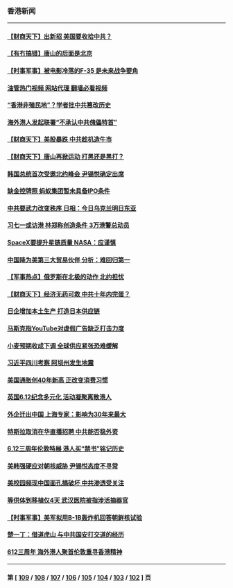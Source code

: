 ### 香港新闻
---
#### [【财商天下】出新招 美国要收拾中共？](../../pages/ncid1349362/n13761125.md?06180045) 
#### [【有冇搞错】唐山的后面是北京](../../pages/ncid1349362/n13760394.md?06180045) 
#### [【时事军事】被电影冷落的F-35 是未来战争要角](../../pages/ncid1349362/n13760325.md?06180045) 
#### [油管热门视频 网站代理 翻墙必看视频](http://209.222.30.114:81/youtube.html?06180045)
#### [“香港非殖民地”？学者批中共篡改历史](../../pages/ncid1349362/n13760789.md?06180045) 
#### [海外港人发起联署“不承认中共傀儡特首”](../../pages/ncid1349362/n13760639.md?06180045) 
#### [【财商天下】美股暴跌 中共趁机造牛市](../../pages/ncid1349362/n13760341.md?06180045) 
#### [【财商天下】唐山再掀运动 打黑还是黑打？](../../pages/ncid1349362/n13759619.md?06180045) 
#### [韩国总统首次受邀北约峰会 尹锡悦确定出席](../../pages/ncid1349362/n13759570.md?06180045) 
#### [缺金控牌照 蚂蚁集团暂未具备IPO条件](../../pages/ncid1349362/n13759566.md?06180045) 
#### [中共要武力改变秩序 日相：今日乌克兰明日东亚](../../pages/ncid1349362/n13759553.md?06180045) 
#### [习七一或访港 林郑称创造条件 3万港警总动员](../../pages/ncid1349362/n13759375.md?06180045) 
#### [SpaceX要提升星链质量 NASA：应谨慎](../../pages/ncid1349362/n13759543.md?06180045) 
#### [中国降为美第三大贸易伙伴 分析：难回归第一](../../pages/ncid1349362/n13759515.md?06180045) 
#### [【军事热点】俄罗斯在北极的动作 北约担忧](../../pages/ncid1349362/n13759124.md?06180045) 
#### [【财商天下】经济无药可救 中共十年内完蛋？](../../pages/ncid1349362/n13758975.md?06180045) 
#### [日企增加本土生产 打造日本供应链](../../pages/ncid1349362/n13758933.md?06180045) 
#### [马斯克指YouTube对虚假广告缺乏打击力度](../../pages/ncid1349362/n13758916.md?06180045) 
#### [小麦预期收成下调 全球供应紧张恐难缓解](../../pages/ncid1349362/n13758908.md?06180045) 
#### [习近平四川考察 阿坝州发生地震](../../pages/ncid1349362/n13758914.md?06180045) 
#### [美国通胀创40年新高 正改变消费习惯](../../pages/ncid1349362/n13758901.md?06180045) 
#### [英国6.12纪念多元化 活动凝聚离散港人](../../pages/ncid1349362/n13758872.md?06180045) 
#### [外企迁出中国 上海专家：影响为30年来最大](../../pages/ncid1349362/n13758317.md?06180045) 
#### [特斯拉取消在华直播招聘 中共能否稳外资](../../pages/ncid1349362/n13758840.md?06180045) 
#### [6.12三周年伦敦特展 港人买“禁书”铭记历史](../../pages/ncid1349362/n13757832.md?06180045) 
#### [美韩强硬应对朝核威胁 尹锡悦态度不寻常](../../pages/ncid1349362/n13758207.md?06180045) 
#### [美校园频现中国面孔搞破坏 中共渗透受关注](../../pages/ncid1349362/n13758129.md?06180045) 
#### [等供体到移植仅4天 武汉医院被指涉活摘器官](../../pages/ncid1349362/n13758039.md?06180045) 
#### [【时事军事】美军拟用B-1B轰炸机回答朝鲜核试验](../../pages/ncid1349362/n13757943.md?06180045) 
#### [楚一丁：借道虎山 与中共国安打交道的经历](../../pages/ncid1349362/n13757589.md?06180045) 
#### [612三周年 海外港人聚首伦敦重寻香港精神](../../pages/ncid1349362/n13757501.md?06180045) 

---
#### 第 [ [109](./109.md?06180045) / [108](./108.md?06180045) / [107](./107.md?06180045) / [106](./106.md?06180045) / [105](./105.md?06180045) / [104](./104.md?06180045) / [103](./103.md?06180045) / [102](./102.md?06180045) ] 页
